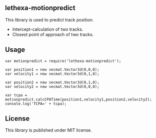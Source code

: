 lethexa-motionpredict
---------------------

This library is used to predict track position.

  * Intercept-calculation of two tracks. 
  * Closest point of approach of two tracks.


Usage 
-----

	var motionpredict = require('lethexa-motionpredict');

	var position1 = new vecmat.Vector3d(0,0,0);
	var velocity1 = new vecmat.Vector3d(0,1,0);

	var position2 = new vecmat.Vector3d(0,1,0);
	var velocity2 = new vecmat.Vector3d(0,0,0);

	var tcpa = motionpredict.calcCPATime(position1,velocity1,position2,velocity2);
	console.log('TCPA=' + tcpa);


License
-------

This library is published under MIT license.
 

